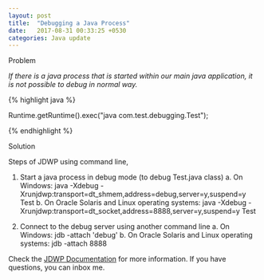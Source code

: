 ```yaml
---
layout: post
title:  "Debugging a Java Process"
date:   2017-08-31 00:33:25 +0530
categories: Java update
---
```

Problem

*If there is a java process that is started within our main java application, it is not possible to
debug in normal way.*

{% highlight java %}

Runtime.getRuntime().exec("java com.test.debugging.Test");

{% endhighlight %}

Solution

Steps of JDWP using command line,
1. Start a java process in debug mode (to debug Test.java class)
    a. On Windows:
        java -Xdebug -Xrunjdwp:transport=dt_shmem,address=debug,server=y,suspend=y Test
    b. On Oracle Solaris and Linux operating systems:
        java -Xdebug -Xrunjdwp:transport=dt_socket,address=8888,server=y,suspend=y Test

2. Connect to the debug server using another command line
    a. On Windows:
        jdb -attach 'debug'
    b. On Oracle Solaris and Linux operating systems:
        jdb -attach 8888

Check the [JDWP Documentation][jdwp-docs] for more information. If you have questions, you can inbox me.

[jdwp-docs]: https://docs.oracle.com/javase/8/docs/technotes/guides/troubleshoot/introclientissues005.html
